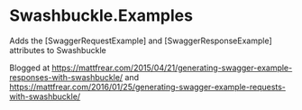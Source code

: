# Swashbuckle.Examples
Adds the [SwaggerRequestExample] and [SwaggerResponseExample] attributes to Swashbuckle

Blogged at https://mattfrear.com/2015/04/21/generating-swagger-example-responses-with-swashbuckle/ and 
https://mattfrear.com/2016/01/25/generating-swagger-example-requests-with-swashbuckle/ 
